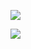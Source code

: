 ![](https://thumbs.gfycat.com/RawPoliteElectriceel-size_restricted.gif)

![](https://thumbs.gfycat.com/ImportantGraciousDrongo-size_restricted.gif)
